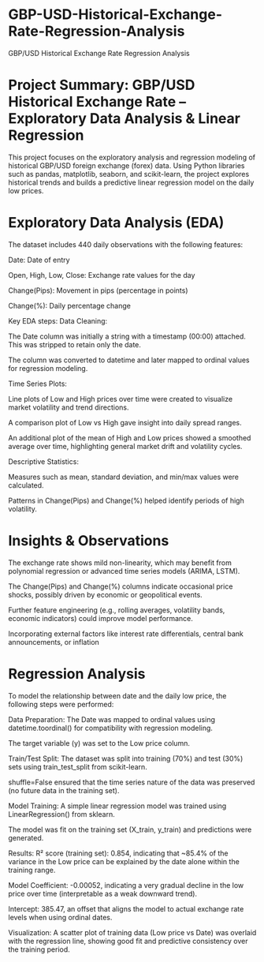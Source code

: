 # GBP-USD-Historical-Exchange-Rate-Regression-Analysis
GBP/USD Historical Exchange Rate Regression Analysis 


 # Project Summary: GBP/USD Historical Exchange Rate – Exploratory Data Analysis & Linear Regression
This project focuses on the exploratory analysis and regression modeling of historical GBP/USD foreign exchange (forex) data. Using Python libraries such as pandas, matplotlib, seaborn, and scikit-learn, the project explores historical trends and builds a predictive linear regression model on the daily low prices.

# Exploratory Data Analysis (EDA)
The dataset includes 440 daily observations with the following features:

Date: Date of entry

Open, High, Low, Close: Exchange rate values for the day

Change(Pips): Movement in pips (percentage in points)

Change(%): Daily percentage change

Key EDA steps:
Data Cleaning:

The Date column was initially a string with a timestamp (00:00) attached. This was stripped to retain only the date.

The column was converted to datetime and later mapped to ordinal values for regression modeling.

Time Series Plots:

Line plots of Low and High prices over time were created to visualize market volatility and trend directions.

A comparison plot of Low vs High gave insight into daily spread ranges.

An additional plot of the mean of High and Low prices showed a smoothed average over time, highlighting general market drift and volatility cycles.

Descriptive Statistics:

Measures such as mean, standard deviation, and min/max values were calculated.

Patterns in Change(Pips) and Change(%) helped identify periods of high volatility.


# Insights & Observations
The exchange rate shows mild non-linearity, which may benefit from polynomial regression or advanced time series models (ARIMA, LSTM).

The Change(Pips) and Change(%) columns indicate occasional price shocks, possibly driven by economic or geopolitical events.

Further feature engineering (e.g., rolling averages, volatility bands, economic indicators) could improve model performance.

Incorporating external factors like interest rate differentials, central bank announcements, or inflation

# Regression Analysis
To model the relationship between date and the daily low price, the following steps were performed:

Data Preparation:
The Date was mapped to ordinal values using datetime.toordinal() for compatibility with regression modeling.

The target variable (y) was set to the Low price column.

Train/Test Split:
The dataset was split into training (70%) and test (30%) sets using train_test_split from scikit-learn.

shuffle=False ensured that the time series nature of the data was preserved (no future data in the training set).

Model Training:
A simple linear regression model was trained using LinearRegression() from sklearn.

The model was fit on the training set (X_train, y_train) and predictions were generated.

Results:
R² score (training set): 0.854, indicating that ~85.4% of the variance in the Low price can be explained by the date alone within the training range.

Model Coefficient: -0.00052, indicating a very gradual decline in the low price over time (interpretable as a weak downward trend).

Intercept: 385.47, an offset that aligns the model to actual exchange rate levels when using ordinal dates.

Visualization:
A scatter plot of training data (Low price vs Date) was overlaid with the regression line, showing good fit and predictive consistency over the training period.

